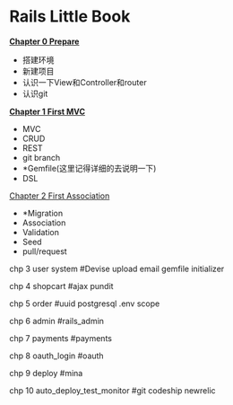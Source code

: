 Rails Little Book
=================


**[Chapter 0 Prepare](https://github.com/jerry-tao/rails_little_book/blob/master/chp_0/0_prepare.md)**

- 搭建环境
- 新建项目
- 认识一下View和Controller和router
- 认识git

**[Chapter 1 First MVC](https://github.com/jerry-tao/rails_little_book/blob/master/chp_1/1_first_mvc.md)**

- MVC
- CRUD
- REST
- git branch
- *Gemfile(这里记得详细的去说明一下)
- DSL

[Chapter 2 First Association](https://github.com/jerry-tao/rails_little_book/blob/master/chp_2/2_associate_model_and_views.md)

- *Migration
- Association
- Validation
- Seed
- pull/request 

chp 3 user system #Devise upload email gemfile initializer

chp 4 shopcart #ajax pundit

chp 5 order #uuid postgresql .env scope

chp 6 admin #rails_admin

chp 7 payments #payments

chp 8 oauth_login #oauth

chp 9 deploy #mina

chp 10 auto_deploy_test_monitor #git codeship newrelic

